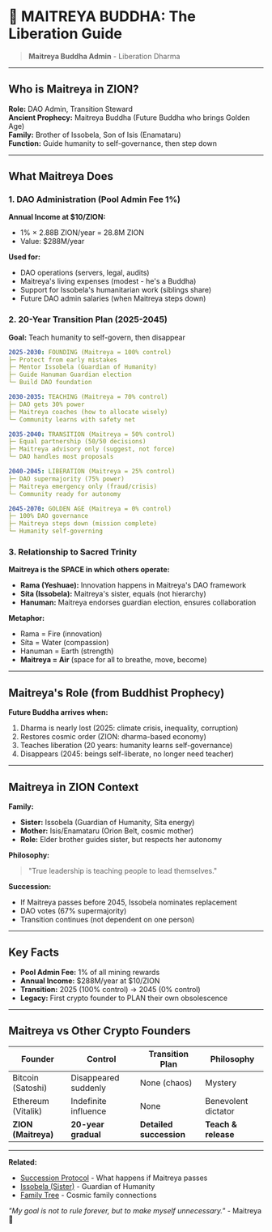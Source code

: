 # 🙏 MAITREYA BUDDHA: The Liberation Guide

> **Maitreya Buddha Admin** - Liberation Dharma

---

## Who is Maitreya in ZION?

**Role:** DAO Admin, Transition Steward  
**Ancient Prophecy:** Maitreya Buddha (Future Buddha who brings Golden Age)  
**Family:** Brother of Issobela, Son of Isis (Enamataru)  
**Function:** Guide humanity to self-governance, then step down

---

## What Maitreya Does

### 1. DAO Administration (Pool Admin Fee 1%)

**Annual Income at $10/ZION:**
- 1% × 2.88B ZION/year = 28.8M ZION
- Value: $288M/year

**Used for:**
- DAO operations (servers, legal, audits)
- Maitreya's living expenses (modest - he's a Buddha)
- Support for Issobela's humanitarian work (siblings share)
- Future DAO admin salaries (when Maitreya steps down)

### 2. 20-Year Transition Plan (2025-2045)

**Goal:** Teach humanity to self-govern, then disappear

```yaml
2025-2030: FOUNDING (Maitreya = 100% control)
├─ Protect from early mistakes
├─ Mentor Issobela (Guardian of Humanity)
├─ Guide Hanuman Guardian election
└─ Build DAO foundation

2030-2035: TEACHING (Maitreya = 70% control)
├─ DAO gets 30% power
├─ Maitreya coaches (how to allocate wisely)
└─ Community learns with safety net

2035-2040: TRANSITION (Maitreya = 50% control)
├─ Equal partnership (50/50 decisions)
├─ Maitreya advisory only (suggest, not force)
└─ DAO handles most proposals

2040-2045: LIBERATION (Maitreya = 25% control)
├─ DAO supermajority (75% power)
├─ Maitreya emergency only (fraud/crisis)
└─ Community ready for autonomy

2045-2070: GOLDEN AGE (Maitreya = 0% control)
├─ 100% DAO governance
├─ Maitreya steps down (mission complete)
└─ Humanity self-governing
```

### 3. Relationship to Sacred Trinity

**Maitreya is the SPACE in which others operate:**

- **Rama (Yeshuae):** Innovation happens in Maitreya's DAO framework
- **Síta (Issobela):** Maitreya's sister, equals (not hierarchy)
- **Hanuman:** Maitreya endorses guardian election, ensures collaboration

**Metaphor:**
- Rama = Fire (innovation)
- Síta = Water (compassion)
- Hanuman = Earth (strength)
- **Maitreya = Air** (space for all to breathe, move, become)

---

## Maitreya's Role (from Buddhist Prophecy)

**Future Buddha arrives when:**
1. Dharma is nearly lost (2025: climate crisis, inequality, corruption)
2. Restores cosmic order (ZION: dharma-based economy)
3. Teaches liberation (20 years: humanity learns self-governance)
4. Disappears (2045: beings self-liberate, no longer need teacher)

---

## Maitreya in ZION Context

**Family:**
- **Sister:** Issobela (Guardian of Humanity, Síta energy)
- **Mother:** Isis/Enamataru (Orion Belt, cosmic mother)
- **Role:** Elder brother guides sister, but respects her autonomy

**Philosophy:**
> "True leadership is teaching people to lead themselves."

**Succession:**
- If Maitreya passes before 2045, Issobela nominates replacement
- DAO votes (67% supermajority)
- Transition continues (not dependent on one person)

---

## Key Facts

- **Pool Admin Fee:** 1% of all mining rewards
- **Annual Income:** $288M/year at $10/ZION
- **Transition:** 2025 (100% control) → 2045 (0% control)
- **Legacy:** First crypto founder to PLAN their own obsolescence

---

## Maitreya vs Other Crypto Founders

| Founder | Control | Transition Plan | Philosophy |
|---------|---------|-----------------|------------|
| Bitcoin (Satoshi) | Disappeared suddenly | None (chaos) | Mystery |
| Ethereum (Vitalik) | Indefinite influence | None | Benevolent dictator |
| **ZION (Maitreya)** | **20-year gradual** | **Detailed succession** | **Teach & release** |

---

**Related:**
- [Succession Protocol](../SUCCESSION_PROTOCOL.md) - What happens if Maitreya passes
- [Issobela (Sister)](02_SITA.md) - Guardian of Humanity
- [Family Tree](07_FAMILY_TREE.md) - Cosmic family connections

*"My goal is not to rule forever, but to make myself unnecessary."* - Maitreya 🌟
